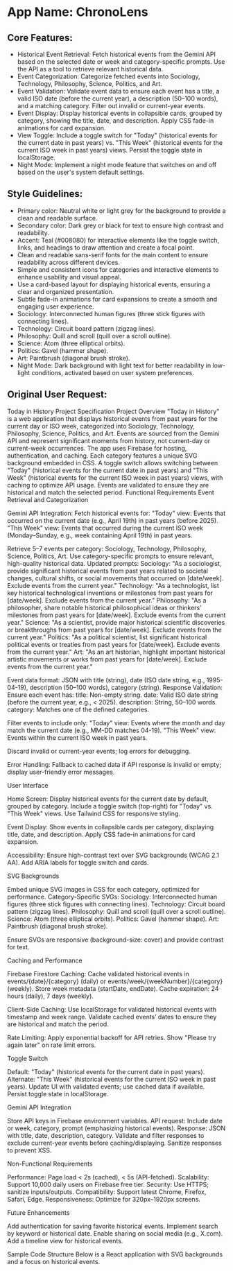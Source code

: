 # **App Name**: ChronoLens

## Core Features:

- Historical Event Retrieval: Fetch historical events from the Gemini API based on the selected date or week and category-specific prompts. Use the API as a tool to retrieve relevant historical data.
- Event Categorization: Categorize fetched events into Sociology, Technology, Philosophy, Science, Politics, and Art.
- Event Validation: Validate event data to ensure each event has a title, a valid ISO date (before the current year), a description (50–100 words), and a matching category. Filter out invalid or current-year events.
- Event Display: Display historical events in collapsible cards, grouped by category, showing the title, date, and description. Apply CSS fade-in animations for card expansion.
- View Toggle: Include a toggle switch for "Today" (historical events for the current date in past years) vs. "This Week" (historical events for the current ISO week in past years) views. Persist the toggle state in localStorage.
- Night Mode: Implement a night mode feature that switches on and off based on the user's system default settings.

## Style Guidelines:

- Primary color: Neutral white or light grey for the background to provide a clean and readable surface.
- Secondary color: Dark grey or black for text to ensure high contrast and readability.
- Accent: Teal (#008080) for interactive elements like the toggle switch, links, and headings to draw attention and create a focal point.
- Clean and readable sans-serif fonts for the main content to ensure readability across different devices.
- Simple and consistent icons for categories and interactive elements to enhance usability and visual appeal.
- Use a card-based layout for displaying historical events, ensuring a clear and organized presentation.
- Subtle fade-in animations for card expansions to create a smooth and engaging user experience.
- Sociology: Interconnected human figures (three stick figures with connecting lines).
- Technology: Circuit board pattern (zigzag lines).
- Philosophy: Quill and scroll (quill over a scroll outline).
- Science: Atom (three elliptical orbits).
- Politics: Gavel (hammer shape).
- Art: Paintbrush (diagonal brush stroke).
- Night Mode: Dark background with light text for better readability in low-light conditions, activated based on user system preferences.

## Original User Request:
Today in History Project Specification
Project Overview
"Today in History" is a web application that displays historical events from past years for the current day or ISO week, categorized into Sociology, Technology, Philosophy, Science, Politics, and Art. Events are sourced from the Gemini API and represent significant moments from history, not current-day or current-week occurrences. The app uses Firebase for hosting, authentication, and caching. Each category features a unique SVG background embedded in CSS. A toggle switch allows switching between "Today" (historical events for the current date in past years) and "This Week" (historical events for the current ISO week in past years) views, with caching to optimize API usage. Events are validated to ensure they are historical and match the selected period.
Functional Requirements
Event Retrieval and Categorization

Gemini API Integration:
Fetch historical events for:
"Today" view: Events that occurred on the current date (e.g., April 19th) in past years (before 2025).
"This Week" view: Events that occurred during the current ISO week (Monday–Sunday, e.g., week containing April 19th) in past years.


Retrieve 5–7 events per category: Sociology, Technology, Philosophy, Science, Politics, Art.
Use category-specific prompts to ensure relevant, high-quality historical data. Updated prompts:
Sociology: "As a sociologist, provide significant historical events from past years related to societal changes, cultural shifts, or social movements that occurred on [date/week]. Exclude events from the current year."
Technology: "As a technologist, list key historical technological inventions or milestones from past years for [date/week]. Exclude events from the current year."
Philosophy: "As a philosopher, share notable historical philosophical ideas or thinkers’ milestones from past years for [date/week]. Exclude events from the current year."
Science: "As a scientist, provide major historical scientific discoveries or breakthroughs from past years for [date/week]. Exclude events from the current year."
Politics: "As a political scientist, list significant historical political events or treaties from past years for [date/week]. Exclude events from the current year."
Art: "As an art historian, highlight important historical artistic movements or works from past years for [date/week]. Exclude events from the current year."


Event data format: JSON with title (string), date (ISO date string, e.g., 1995-04-19), description (50–100 words), category (string).
Response Validation:
Ensure each event has:
title: Non-empty string.
date: Valid ISO date string (before the current year, e.g., < 2025).
description: String, 50–100 words.
category: Matches one of the defined categories.


Filter events to include only:
"Today" view: Events where the month and day match the current date (e.g., MM-DD matches 04-19).
"This Week" view: Events within the current ISO week in past years.


Discard invalid or current-year events; log errors for debugging.


Error Handling: Fallback to cached data if API response is invalid or empty; display user-friendly error messages.



User Interface

Home Screen:
Display historical events for the current date by default, grouped by category.
Include a toggle switch (top-right) for "Today" vs. "This Week" views.
Use Tailwind CSS for responsive styling.


Event Display:
Show events in collapsible cards per category, displaying title, date, and description.
Apply CSS fade-in animations for card expansion.


Accessibility:
Ensure high-contrast text over SVG backgrounds (WCAG 2.1 AA).
Add ARIA labels for toggle switch and cards.



SVG Backgrounds

Embed unique SVG images in CSS for each category, optimized for performance.
Category-Specific SVGs:
Sociology: Interconnected human figures (three stick figures with connecting lines).
Technology: Circuit board pattern (zigzag lines).
Philosophy: Quill and scroll (quill over a scroll outline).
Science: Atom (three elliptical orbits).
Politics: Gavel (hammer shape).
Art: Paintbrush (diagonal brush stroke).


Ensure SVGs are responsive (background-size: cover) and provide contrast for text.

Caching and Performance

Firebase Firestore Caching:
Cache validated historical events in events/{date}/{category} (daily) or events/week/{weekNumber}/{category} (weekly).
Store week metadata (startDate, endDate).
Cache expiration: 24 hours (daily), 7 days (weekly).


Client-Side Caching:
Use localStorage for validated historical events with timestamp and week range.
Validate cached events’ dates to ensure they are historical and match the period.


Rate Limiting:
Apply exponential backoff for API retries.
Show "Please try again later" on rate limit errors.



Toggle Switch

Default: "Today" (historical events for the current date in past years).
Alternate: "This Week" (historical events for the current ISO week in past years).
Update UI with validated events; use cached data if available.
Persist toggle state in localStorage.

Gemini API Integration

Store API keys in Firebase environment variables.
API request: Include date or week, category, prompt (emphasizing historical events).
Response: JSON with title, date, description, category.
Validate and filter responses to exclude current-year events before caching/displaying.
Sanitize responses to prevent XSS.

Non-Functional Requirements

Performance: Page load < 2s (cached), < 5s (API-fetched).
Scalability: Support 10,000 daily users on Firebase free tier.
Security: Use HTTPS; sanitize inputs/outputs.
Compatibility: Support latest Chrome, Firefox, Safari, Edge.
Responsiveness: Optimize for 320px–1920px screens.

Future Enhancements

Add authentication for saving favorite historical events.
Implement search by keyword or historical date.
Enable sharing on social media (e.g., X.com).
Add a timeline view for historical events.

Sample Code Structure
Below is a React application with SVG backgrounds and a focus on historical events.


  